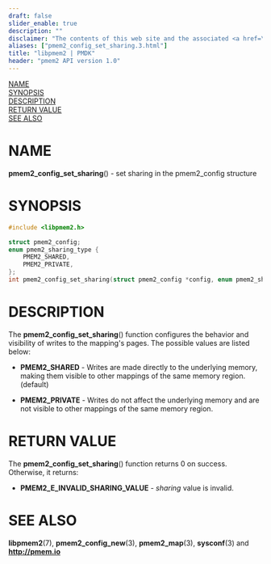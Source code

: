 ```yaml
---
draft: false
slider_enable: true
description: ""
disclaimer: "The contents of this web site and the associated <a href=\"https://github.com/pmem\">GitHub repositories</a> are BSD-licensed open source."
aliases: ["pmem2_config_set_sharing.3.html"]
title: "libpmem2 | PMDK"
header: "pmem2 API version 1.0"
---
```


[comment]: <> (SPDX-License-Identifier: BSD-3-Clause)
[comment]: <> (Copyright 2020, Intel Corporation)

[comment]: <> (pmem2_config_set_sharing.3 -- man page for libpmem2 config API)

[NAME](#name)<br />
[SYNOPSIS](#synopsis)<br />
[DESCRIPTION](#description)<br />
[RETURN VALUE](#return-value)<br />
[SEE ALSO](#see-also)<br />

# NAME #

**pmem2_config_set_sharing**() - set sharing in the pmem2_config structure

# SYNOPSIS #

```c
#include <libpmem2.h>

struct pmem2_config;
enum pmem2_sharing_type {
	PMEM2_SHARED,
	PMEM2_PRIVATE,
};
int pmem2_config_set_sharing(struct pmem2_config *config, enum pmem2_sharing_type sharing);
```

# DESCRIPTION #

The **pmem2_config_set_sharing**() function configures the behavior and visibility
of writes to the mapping's pages. The possible values are listed below:

* **PMEM2_SHARED** - Writes are made directly to the underlying memory, making
them visible to other mappings of the same memory region. (default)

* **PMEM2_PRIVATE** - Writes do not affect the underlying memory and are
not visible to other mappings of the same memory region.

# RETURN VALUE #

The **pmem2_config_set_sharing**() function returns 0 on success. Otherwise, it
returns:

* **PMEM2_E_INVALID_SHARING_VALUE** - *sharing* value is invalid.

# SEE ALSO #

**libpmem2**(7), **pmem2_config_new**(3), **pmem2_map**(3), **sysconf**(3)
and **<http://pmem.io>**
